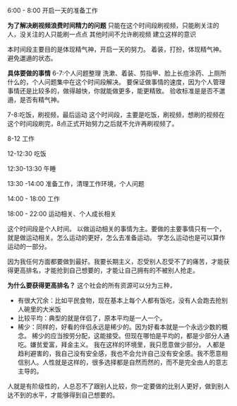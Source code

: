 6:00 - 8:00 开启一天的准备工作

**为了解决刷视频浪费时间精力的问题**
只能在这个时间段刷视频，只能刷关注的人，没关注的人只能刷一点点
其他时间不允许刷视频
建立这样的意识

本时间段主要目的是体现精气神，开启一天的努力。
着装，打扮，体现精气神。避免邋遢的状态。

**具体要做的事情**
6-7:个人问题整理
洗漱、着装、剪指甲、脸上长痘涂药、上厕所什么的，个人问题集中在这个时间段解决。
要保证做事情的速度，因为个人管理事情还是比较多的，做得越快，你就能做更多，能更精致。
验收标准是是否不邋遢，是否有精气神。

7-8:吃饭，刷视频，最后运动
这个时间段，主要是吃饭，刷视频，想刷的视频在这个时间段刷完，8点正式开始努力之后就不允许再刷视频了。

8-12 工作

12-12:30 吃饭

12:30-13:30 午睡

13:30 -14:00 准备工作，清理工作环境，个人问题

14:00 - 18:00 工作

18:00 - 22:00 运动相关、个人成长相关

这个时间段是个人时间。
以做运动相关的事情为主。要做的主要事情只有一个，就是做运动相关。怎么运动的更好，怎么去准备运动。
学怎么运动也是可以算作运动的一部分。

因为我任何方面都要做到最好。我要长期主义，忍受别人忍受不了的痛苦，才能获得更高排名，才能抢到自己想要的，才能让自己拥有的不被别人抢走。

**为什么要获得更高排名？**
这个社会的所有资源可以分为三种，
- 有很大冗余：比如平民食物，现在基本上每个人都有饭吃，没有人会跑去抢别人碗里的大米饭
- 比较平均：典型的就是伴侣了，原本平均是一人一个。
- 稀少：同样的，好看的伴侣永远是稀少的。因为好看本就是一个永远少数的概念。
稀少的应当按劳分配，这能接受。但现在哪怕是平均的，都是少部分人通吃。嫌贫爱富，拜金主义。
我在这样的环境里，我只愿意做少部分。
人都是趋利避害的，我自己没有安全感，我也不会允许自己没有安全感。我不愿意相信别人。人性就是这样的，很多选择都是自然而然的，而不是完全由人的意志主导的。

人就是有阶级性的，人总忍不了跟别人比较，你一定要做的比别人更好，做到别人达不到的水平，才能够得到自己想要的。










